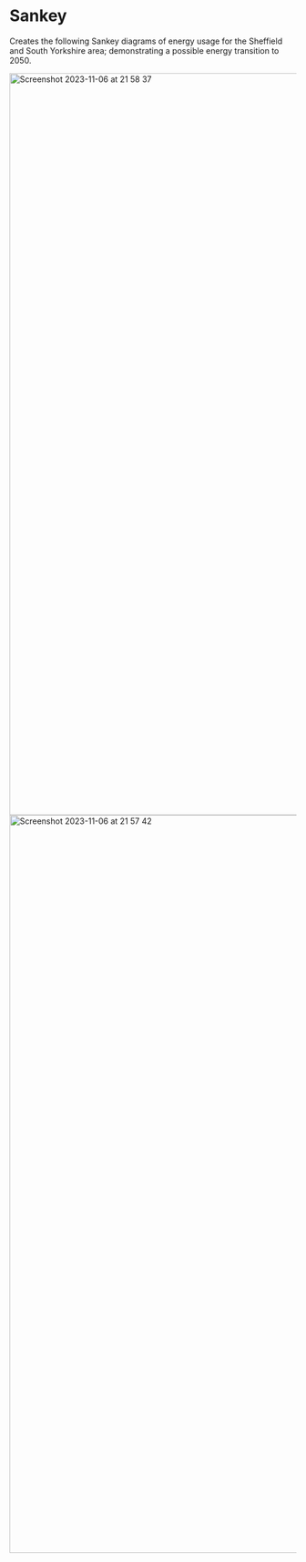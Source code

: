 # Sankey

Creates the following Sankey diagrams of energy usage for the Sheffield and South Yorkshire area; demonstrating a possible energy transition to 2050.

<img width="1304" alt="Screenshot 2023-11-06 at 21 58 37" src="https://github.com/Hal609/Energy-Sankey-Diagram/assets/36673730/165c6681-d870-4bda-8a60-c0b77019a9e1">
<img width="1297" alt="Screenshot 2023-11-06 at 21 57 42" src="https://github.com/Hal609/Energy-Sankey-Diagram/assets/36673730/db9f539d-ebdf-44a2-8d82-b2c72ad9a81c">
